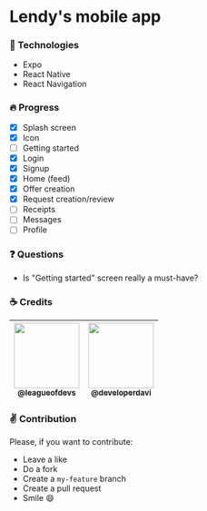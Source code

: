 # Lendy's mobile app

### :wrench: Technologies

- Expo
- React Native
- React Navigation

### :fire: Progress

- [x] Splash screen
- [x] Icon
- [ ] Getting started
- [x] Login
- [x] Signup
- [x] Home (feed)
- [x] Offer creation
- [x] Request creation/review
- [ ] Receipts
- [ ] Messages
- [ ] Profile

### :question: Questions

- Is "Getting started" screen really a must-have?

### :coffee: Credits

| [<img src="https://avatars3.githubusercontent.com/u/60491076?s=400&v=4" width=115><br><sub>@leagueofdevs</sub>](https://github.com/league-of-devs) | [<img src="https://avatars2.githubusercontent.com/u/31714350?s=400&v=4" width=115><br><sub>@developerdavi</sub>](https://github.com/developerdavi) |
| :---: | :---: |

### :v: Contribution

Please, if you want to contribute:
- Leave a like
- Do a fork
- Create a `my-feature` branch
- Create a pull request
- Smile :smile:
